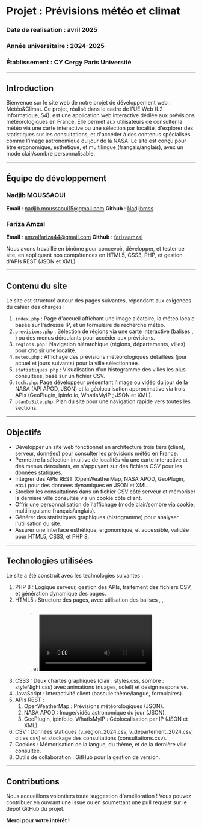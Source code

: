 # Projet : Prévisions météo et climat

### Date de réalisation : avril 2025
### Année universitaire : 2024-2025
### Établissement : CY Cergy Paris Université

---------------------------------------------------------------------------------------------------------------------------------------------------------------------------

## Introduction

Bienvenue sur le site web de notre projet de développement web : Météo&Climat.
Ce projet, réalisé dans le cadre de l'UE Web (L2 Informatique, S4), est une application web interactive dédiée aux prévisions météorologiques en France. Elle permet aux utilisateurs de consulter la météo via une carte interactive ou une sélection par localité, d'explorer des statistiques sur les consultations, et d'accéder à des contenus spécialisés comme l'image astronomique du jour de la NASA. Le site est conçu pour être ergonomique, esthétique, et multilingue (français/anglais), avec un mode clair/sombre personnalisable.

---------------------------------------------------------------------------------------------------------------------------------------------------------------------------

## Équipe de développement

### Nadjib MOUSSAOUI
**Email** : nadjib.moussaoui15@gmail.com
**Github** : [Nadjibmss](https://github.com/Nadjibmss)

### Fariza Amzal
**Email** : amzalfariza44@gmail.com
**Github** : [farizaamzal](https://github.com/farizaamzal)

Nous avons travaillé en binôme pour concevoir, développer, et tester ce site, en appliquant nos compétences en HTML5, CSS3, PHP, et gestion d'APIs REST (JSON et XML).

---------------------------------------------------------------------------------------------------------------------------------------------------------------------------

## Contenu du site

Le site est structuré autour des pages suivantes, répondant aux exigences du cahier des charges :

1. `index.php` : Page d'accueil affichant une image aléatoire, la météo locale basée sur l'adresse IP, et un formulaire de recherche météo.
2. `previsions.php` : Sélection de régions via une carte interactive (balises <map>, <area>) ou des menus déroulants pour accéder aux prévisions.
3. `regions.php` : Navigation hiérarchique (régions, départements, villes) pour choisir une localité.
4. `meteo.php` : Affichage des prévisions météorologiques détaillées (jour actuel et jours suivants) pour la ville sélectionnée.
5. `statistiques.php` : Visualisation d'un histogramme des villes les plus consultées, basé sur un fichier CSV.
6. `tech.php`: Page développeur présentant l'image ou vidéo du jour de la NASA (API APOD, JSON) et la géolocalisation approximative via trois APIs (GeoPlugin, ipinfo.io, WhatIsMyIP ; JSON et XML).
7. `planDuSite.php`: Plan du site pour une navigation rapide vers toutes les sections.

---------------------------------------------------------------------------------------------------------------------------------------------------------------------------

## Objectifs

* Développer un site web fonctionnel en architecture trois tiers (client, serveur, données) pour consulter les prévisions météo en France.
* Permettre la sélection intuitive de localités via une carte interactive et des menus déroulants, en s'appuyant sur des fichiers CSV pour les données statiques.
* Intégrer des APIs REST (OpenWeatherMap, NASA APOD, GeoPlugin, etc.) pour des données dynamiques en JSON et XML.
* Stocker les consultations dans un fichier CSV côté serveur et mémoriser la dernière ville consultée via un cookie côté client.
* Offrir une personnalisation de l'affichage (mode clair/sombre via cookie, multilinguisme français/anglais).
* Générer des statistiques graphiques (histogramme) pour analyser l'utilisation du site.
* Assurer une interface esthétique, ergonomique, et accessible, validée pour HTML5, CSS3, et PHP 8.

---------------------------------------------------------------------------------------------------------------------------------------------------------------------------

## Technologies utilisées

Le site a été construit avec les technologies suivantes :

1. PHP 8 : Logique serveur, gestion des APIs, traitement des fichiers CSV, et génération dynamique des pages.
2. HTML5 : Structure des pages, avec utilisation des balises <map>, <area>, <figure>, <figcaption>, et <video> pour la page tech.php.
3. CSS3 : Deux chartes graphiques (clair : styles.css, sombre : styleNight.css) avec animations (nuages, soleil) et design responsive.
4. JavaScript : Interactivité client (bascule thème/langue, formulaires).
5. APIs REST :
    1. OpenWeatherMap : Prévisions météorologiques (JSON).
    2. NASA APOD : Image/vidéo astronomique du jour (JSON).
    3. GeoPlugin, ipinfo.io, WhatIsMyIP : Géolocalisation par IP (JSON et XML).
6. CSV : Données statiques (v_region_2024.csv, v_departement_2024.csv, cities.csv) et stockage des consultations (consultations.csv).
7. Cookies : Mémorisation de la langue, du thème, et de la dernière ville consultée.
8. Outils de collaboration : GitHub pour la gestion de version.

---------------------------------------------------------------------------------------------------------------------------------------------------------------------------

## Contributions

Nous accueillons volontiers toute suggestion d'amélioration ! Vous pouvez contribuer en ouvrant une issue ou en soumettant une pull request sur le dépôt GitHub du projet.

**Merci pour votre intérêt !**

